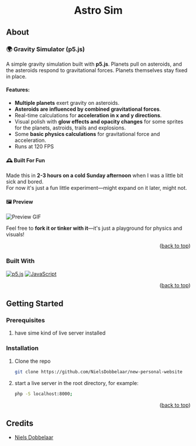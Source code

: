 <a name="readme-top"></a>

<br />
<div align="center">
  <h1 align="center">Astro Sim</h1>
</div>

## About

### 🌍 Gravity Simulator (p5.js)

A simple gravity simulation built with **p5.js**. Planets pull on asteroids, and the asteroids respond to gravitational forces. Planets themselves stay fixed in place.

#### Features:

- **Multiple planets** exert gravity on asteroids.
- **Asteroids are influenced by combined gravitational forces**.
- Real-time calculations for **acceleration in x and y directions**.
- Visual polish with **glow effects and opacity changes** for some sprites for the planets, astroids, trails and explosions.
- Some **basic physics calculations** for gravitational force and acceleration.
- Runs at 120 FPS

#### 🕰️ Built For Fun

Made this in **2-3 hours on a cold Sunday afternoon** when I was a little bit sick and bored.  
For now it's just a fun little experiment—might expand on it later, might not.

#### 🖼️ Preview

![Preview GIF](https://github.com/NielsDobbelaar/astro-sim/blob/master/assets/astro-sim-demo.gif)

Feel free to **fork it or tinker with it**—it's just a playground for physics and visuals!

<p align="right">(<a href="#readme-top">back to top</a>)</p>

### Built With

[![p5.js][p5-badge]][p5-url]
[![JavaScript][js-badge]][js-url]

<p align="right">(<a href="#readme-top">back to top</a>)</p>

## Getting Started

### Prerequisites

1. have sime kind of live server installed

### Installation

1. Clone the repo
   ```sh
   git clone https://github.com/NielsDobbelaar/new-personal-website
   ```
2. start a live server in the root directory, for example:
   ```sh
   php -S localhost:8000;
   ```

<p align="right">(<a href="#readme-top">back to top</a>)</p>

## Credits

- [Niels Dobbelaar](https://github.com/NielsDobbelaar)

[p5-badge]: https://img.shields.io/badge/p5.js-ED225D?style=for-the-badge&logo=p5dotjs&logoColor=FFFFFF
[p5-url]: https://p5js.org/
[js-badge]: https://img.shields.io/badge/JavaScript-F7DF1E?style=for-the-badge&logo=javascript&logoColor=black
[js-url]: https://developer.mozilla.org/en-US/docs/Web/JavaScript
